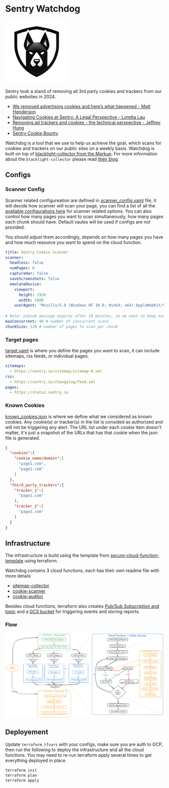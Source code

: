 # Sentry Watchdog
<img src="img/sentry_watchdog.png" alt="sentry_watchdog" width="200"/>

Sentry took a stand of removing all 3rd party cookies and trackers from our public websites in 2024.
- [We removed advertising cookies and here’s what happened - Matt Henderson](https://blog.sentry.io/we-removed-advertising-cookies-heres-what-happened/)
- [Navigating Cookies at Sentry: A Legal Perspective - Loretta Lau](https://blog.sentry.io/navigating-cookies-at-sentry-a-legal-perspective/)
- [Removing ad trackers and cookies - the technical perspective - Jeffrey Hung](https://blog.sentry.io/removing-ad-trackers-and-cookies-the-technical-perspective/)
- [Sentry Cookie Bounty](https://sentry.io/cookiebounty/)

Watchdog is a tool that we use to help us achieve the goal, which scans for cookies and trackers on our public sites on a weekly basis. Watchdog is built on top of [blacklight-collector from the Markup](https://github.com/the-markup/blacklight-collector/tree/main?tab=readme-ov-file). For more information about the `blacklight-collector` please read [their blog](https://themarkup.org/blacklight/2020/09/22/how-we-built-a-real-time-privacy-inspector).

## Configs

### Scanner Config
Scanner related configureation are defined in [scanner_config.yaml](./scanner_config.yaml) file, it will decide how scanner will scan your page, you can find a list of all the [available configurations here](https://github.com/the-markup/blacklight-collector/tree/main?tab=readme-ov-file#collector-configuration) for scanner related options. You can also control how many pages you want to scan simultaneously, how many pages each chunk should have. Default vaules will be used if configs are not provided.

You should adjust them accordingly, depends on how many pages you have and how much resource you want to spend on the cloud function.
```yaml
title: Sentry Cookie Scanner
scanner:
  headless: false
  numPages: 0
  captureHar: false
  saveScreenshots: false
  emulateDevice:
    viewport:
      height: 1920
      width: 1080
    userAgent: "Mozilla/5.0 (Windows NT 10.0; Win64; x64) AppleWebKit/537.36 (KHTML, like Gecko) Chrome/132.0.0.0 Safari/537.3"

# Note: pubsub message expires after 10 minutes, so we want to keep each chunk under 10 minutes
maxConcurrent: 40 # number of concurrent scans
chunkSize: 120 # number of pages to scan per chunk
```
### Target pages
[target.yaml](./target.yaml) is where you define the pages you want to scan, it can include sitemaps, rss feeds, or individual pages. 
```yaml
sitemaps:
  - https://sentry.io/sitemap/sitemap-0.xml
rss:
  - https://sentry.io/changelog/feed.xml
pages:
  - https://status.sentry.io
```
### Known Cookies
[known_cookies.json](./known_cookies.json) is where we define what we considered as known cookies. Any cookie(s) or tracker(s) in the list is consided as authorized and will not be triggering any alert. The URL list under each cookie item doesn't matter, it's just a snapshot of the URLs that has that cookie when the json file is generated.

```json
{
  "cookies":{
    "cookie_name/domain":[
      "page1.com",
      "page2.com"
    ]
  },
  "third_party_trackers":{
    "tracker_1":[
      "page1.com"
    ],
    "tracker_2":[
      "page2.com"
    ]
  }
}
```


## Infrastructure
The infrastructure is build using the template from [secure-cloud-function-template](https://github.com/getsentry/secure-cloud-functions-template) using terraform.

Watchdog contains 3 cloud functions, each has their own readme file with more details
- [sitemap-collector](./functions/sitemap-collector/)
- [cookie-scanner](./functions/cookie-scanner/)
- [cookie-auditor](./functions/cookie-auditor/)

Besides cloud functions, terraform also creates [Pub/Sub Subscription and topic](./pubsubs/page-scanning-pubsub/) and a [GCS bucket](./gcs/aggregated_reports_storage/) for triggering events and storing reports.

### Flow
![infrastrucre_diagram](img/sentry_watchdog_infra.png)

## Deployement

Update `terraform.tfvars` with your configs, make sure you are auth to GCP, then run the following to deploy the infrastructure and all the cloud functions.
You may need to re-run terraform apply several times to get everything deployed in place.

```
terraform init
terraform plan
terraform apply
```
